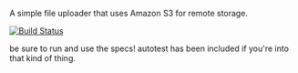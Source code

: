 A simple file uploader that uses Amazon S3 for remote storage.

[![Build Status](https://travis-ci.org/nchase/file_uploader.png?branch=master)](https://travis-ci.org/nchase/file_uploader)

be sure to run and use the specs! autotest has been included if you're into that kind of thing.

